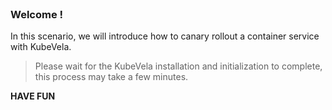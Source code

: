 
<br>

### Welcome !

In this scenario, we will introduce how to canary rollout a container service with KubeVela.

> Please wait for the KubeVela installation and initialization to complete, this process may take a few minutes.

**HAVE FUN**